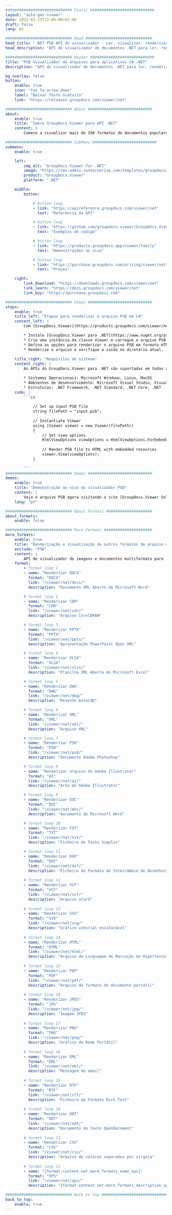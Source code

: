 ```yaml
---
############################# Static ############################
layout: "auto-gen-viewer"
date: 2022-02-23T12:00:00+02:00
draft: false
lang: pt

############################# Head #############################
head_title: ".NET PSB API do visualizador - Ler, visualizar, renderizar em C# VB.NET"
head_description: "API do visualizador de documentos .NET para ler, renderizar e exibir PSB em qualquer tipo de aplicativo C#, ASP.NET, VB.NET e .NET Core."

############################# Header ############################
title: "PSB Visualizador de arquivos para aplicativos C# .NET" 
description: "API do visualizador de documentos .NET para ler, renderizar e exibir o arquivo PSB em qualquer tipo de aplicativo C#, ASP.NET, VB.NET e .NET Core. Visualize os arquivos renderizados com formatação e layout reais em HTML5, PDF ou como uma imagem usando algumas linhas do código." 

bg_overlay: false
button:
    enable: true
    icon: "fas fa-arrow-down"
    label: "Baixar Teste Gratuito"
    link: "https://releases.groupdocs.com/viewer/net"

############################# About ############################
about:
    enable: true
    title: "Sobre GroupDocs.Viewer para API .NET" 
    content: |
        Comece a visualizar mais de 190 formatos de documentos populares em seus aplicativos .NET usando GroupDocs.Viewer para APIs .NET adicionando algumas linhas de código. Os desenvolvedores podem facilmente exibir PDF, Processamento de Texto, Planilha do Excel, Apresentação, Visio, Projeto, Outlook e muitos outros formatos de documento populares nos modos HTML5, imagem ou PDF. A renderização do documento é rápida, idêntica ao arquivo fonte original e não requer a instalação de software adicional ou qualquer outra biblioteca externa.

############################# SubMenu ############################
submenu:
    enable: true

    left:
        img_alt: "GroupDocs.Viewer for .NET"
        image: "https://cms.admin.containerize.com/templates/groupdocs/images/product-logos/90x90-noborder/groupdocs-viewer-net.png"
        product: "GroupDocs.Viewer"
        platform: ".NET"

    middle:
        button:

            # button loop
            - link: "https://apireference.groupdocs.com/viewer/net"
              text: "Referência da API"

            # button loop
            - link: "https://github.com/groupdocs-viewer/GroupDocs.Viewer-for-.NET"
              text: "Exemplos de código"

            # button loop
            - link: "https://products.groupdocs.app/viewer/family"
              text: "Demonstrações ao vivo"

            # button loop
            - link: "https://purchase.groupdocs.com/pricing/viewer/net"
              text: "Preços"

    right:
        link_download: "https://downloads.groupdocs.com/viewer/net"
        link_learn: "https://docs.groupdocs.com/viewer/net"
        link_buy: "https://purchase.groupdocs.com"

############################# Steps ############################
steps:
    enable: true
    title_left: "Etapas para renderizar o arquivo PSB em C#" 
    content_left: |
        Com [GroupDocs.Viewer](https://products.groupdocs.com/viewer/net/) você pode renderizar PSB para HTML, JPEG, PNG ou PDF em algumas etapas.

        * Instale [GroupDocs.Viewer para .NET](https://www.nuget.org/packages/groupdocs.viewer) usando seu gerenciador de pacotes favorito. 
        * Crie uma instância da classe Viewer e carregue o arquivo PSB com o caminho completo. 
        * Defina as opções para renderizar o arquivo PSB em formato HTML, PNG, JPEG ou PDF. 
        * Renderize o arquivo e verifique a saída no diretório atual. 
        
    title_right: "Requisitos de sistema" 
    content_right: |
        As APIs do GroupDocs.Viewer para .NET são suportadas em todas as principais plataformas e sistemas operacionais. Antes de executar o código abaixo, certifique-se de ter os seguintes pré-requisitos instalados em seu sistema.

        * Sistemas Operacionais: Microsoft Windows, Linux, MacOS 
        * Ambientes de desenvolvimento: Microsoft Visual Studio, Visual Studio Code, .NET CLI 
        * Estruturas: .NET Framework, .NET Standard, .NET Core, .NET 
    code: |
        ```cs
                        
            // Set up input PSB file
            string filePath = "input.psb";
        
            // Instantiate Viewer
            using (Viewer viewer = new Viewer(filePath))
            {
            	// Set view options 
            	HtmlViewOptions viewOptions = HtmlViewOptions.ForEmbeddedResources();
                    
            	// Render PSB file to HTML with embedded resources
            	viewer.View(viewOptions);
            }
             
        ```
############################# Demos ############################
demos:
    enable: true
    title: "Demonstração ao vivo do visualizador PSB"
    content: |
        Veja o arquivo PSB agora visitando o site [GroupDocs.Viewer Online Apps](https://products.groupdocs.app/viewer/psb).
    lang: "pt"

############################# About Formats ####################
about_formats:
    enable: false

############################# More Formats #####################
more_formats:
    enable: true
    title: "Renderização e visualização de outros formatos de arquivo usando C#"
    exclude: "PSB"
    content: |
        API de visualizador de imagens e documentos multiformato para .NET. Veja alguns dos formatos de arquivo populares abaixo sem nenhum visualizador externo.
    format: 
        # format loop 1
        - name: "Renderizar DOCX"
          format: "DOCX"
          link: "/viewer/net/docx/"
          description: "Documento XML Aberto do Microsoft Word" 

        # format loop 2
        - name: "Renderizar CDR" 
          format: "CDR"
          link: "/viewer/net/cdr/"
          description: "Arquivo CorelDRAW" 

        # format loop 3
        - name: "Renderizar PPTX"
          format: "PPTX"
          link: "/viewer/net/pptx/"
          description: "Apresentação PowerPoint Open XML" 

        # format loop 4
        - name: "Renderizar XLSX"
          format: "XLSX"
          link: "/viewer/net/xlsx/"
          description: "Planilha XML Aberta do Microsoft Excel" 

        # format loop 5
        - name: "Renderizar DWG"
          format: "DWG"
          link: "/viewer/net/dwg/"
          description: "Desenho AutoCAD"

        # format loop 6
        - name: "Renderizar XML"
          format: "XML"
          link: "/viewer/net/xml/"
          description: "Arquivo XML"

        # format loop 7
        - name: "Renderizar PSD"
          format: "PSD"
          link: "/viewer/net/psd/"
          description: "Documento Adobe Photoshop"

        # format loop 8
        - name: "Renderizar arquivo do Adobe Illustrator"
          format: "AI"
          link: "/viewer/net/ai/"
          description: "Arte do Adobe Illustrator"

        # format loop 9
        - name: "Renderizar DOC"
          format: "DOC"
          link: "/viewer/net/doc/"
          description: "documento do Microsoft Word" 

        # format loop 10
        - name: "Renderizar TXT" 
          format: "TXT"
          link: "/viewer/net/txt/"
          description: "Ficheiro de Texto Simples" 

        # format loop 11
        - name: "Renderizar DXF" 
          format: "DXF"
          link: "/viewer/net/dxf/"
          description: "Ficheiro de Formato de Intercâmbio de Desenhos"  
          
        # format loop 12
        - name: "Renderizar VCF"
          format: "VCF"
          link: "/viewer/net/vcf/"
          description: "Arquivo vCard"  
              
        # format loop 13
        - name: "Renderizar SVG"
          format: "SVG"
          link: "/viewer/net/svg/"
          description: "Gráfico vetorial escalonável" 
          
        # format loop 14
        - name: "Renderizar HTML"
          format: "HTML"
          link: "/viewer/net/html/"
          description: "Arquivo de Linguagem de Marcação de Hipertexto" 
          
        # format loop 15
        - name: "Renderizar PDF"
          format: "PDF"
          link: "/viewer/net/pdf/"
          description: "Arquivo de formato de documento portátil"
          
        # format loop 16
        - name: "Renderizar JPEG"
          format: "JPG"
          link: "/viewer/net/jpg/"
          description: "Imagem JPEG"
          
        # format loop 17
        - name: "Renderizar PNG"
          format: "PNG"
          link: "/viewer/net/png/"
          description: "Gráfico de Rede Portátil" 
          
        # format loop 18
        - name: "Renderizar EML"
          format: "EML"
          link: "/viewer/net/eml/"
          description: "Mensagem de email" 
          
        # format loop 19
        - name: "Renderizar RTF"
          format: "RTF"
          link: "/viewer/net/rtf/"
          description: "Ficheiro de Formato Rich Text" 
          
        # format loop 20
        - name: "Renderizar ODT"
          format: "ODT"
          link: "/viewer/net/odt/"
          description: "Documento de Texto OpenDocument" 
          
        # format loop 21
        - name: "Renderizar CSV"
          format: "CSV"
          link: "/viewer/net/csv/"
          description: "Arquivo de valores separados por vírgula" 
          
        # format loop 21
        - name: "{format-content-net.more_formats_name_xps}"
          format: "XPS"
          link: "/viewer/net/xps/"
          description: "{format-content-net.more_formats_description_xps}" 

############################# Back to top ###############################
back_to_top:
    enable: true
---
```

